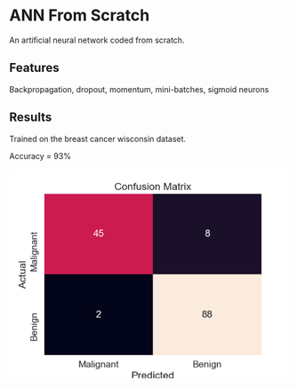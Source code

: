 # ANN From Scratch
An artificial neural network coded from scratch.

## Features
Backpropagation, dropout, momentum, mini-batches, sigmoid neurons

## Results
Trained on the breast cancer wisconsin dataset.

Accuracy = 93%

![Confusion Matrix](confusion_matrix.png?raw=true "Confusion Matrix")
